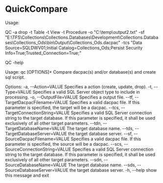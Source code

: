 # QuickCompare
Usage:

QC -a drop -t Table -t View -t Procedure -o "C:\temp\output2.txt" -sf "E:\TFS\Collections\Collections.Databases\Development\Collections.Databases\Collections_Ods\bin\Output\Collections_Ods.dacpac" -tcs "Data Source=SQLDWV01;Initial Catalog=Collections_Ods;Persist Security Info=True;Trusted_Connection=True;"

QC -help

Usage: qc [OPTIONS]+
Compare dacpac(s) and/or database(s) and create sql script.

Options:
  -a, --Action=VALUE         Specifies a action (create, update, drop).
  -t, --Type=VALUE           Specifies a valid SQL Server object type to 
                               include in processing.
  -o, --OutputFile=VALUE     Specifies a output file.
      --tf, --TargetDacpacFilename=VALUE
                             Specifies a valid dacpac file. If this parameter 
                               is specified, the target will be a dacpac.
      --tcs, --TargetConnectionString=VALUE
                             Specifies a valid SQL Server connection string 
                               to the target database. If this parameter is 
                               specified, it shall be used exclusively of all 
                               other target parameters.
      --tdn, --TargetDatabaseName=VALUE
                             The target database name.
      --tds, --TargetDatabaseServer=VALUE
                             the target database server.
      --sf, --SourceDacpacFilename=VALUE
                             Specifies a valid dacpac file. If this parameter 
                               is specified, the source will be a dacpac.
      --scs, --SourceConnectionString=VALUE
                             Specifies a valid SQL Server connection string 
                               to the target database. If this parameter is 
                               specified, it shall be used exclusively of all 
                               other target parameters.
      --sdn, --SourceDatabaseName=VALUE
                             The target database name.
      --sds, --SourceDatabaseServer=VALUE
                             the target database server.
  -h, --help                 show this message and exit
